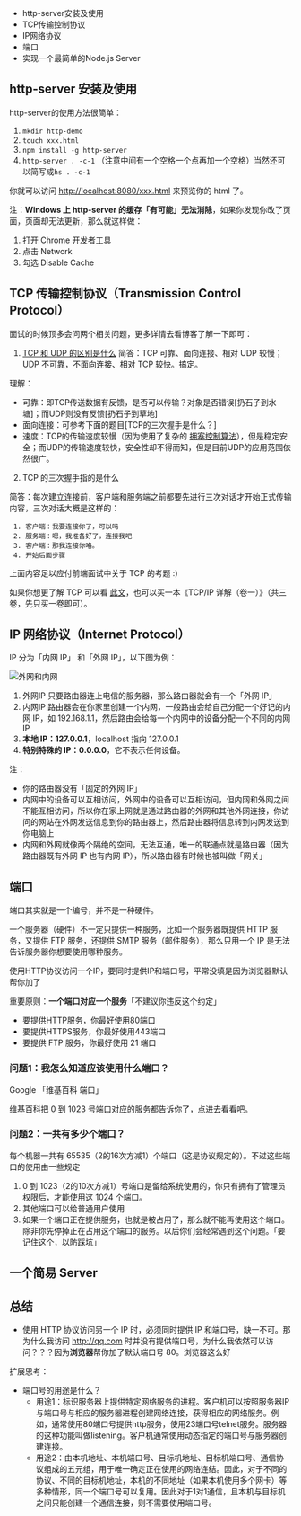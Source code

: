 - http-server安装及使用
- TCP传输控制协议
- IP网络协议
- 端口
- 实现一个最简单的Node.js Server

## http-server 安装及使用

http-server的使用方法很简单：

1. `mkdir http-demo`
2. `touch xxx.html`
3. `npm install -g http-server`
4. `http-server . -c-1` （注意中间有一个空格一个点再加一个空格）当然还可以简写成`hs . -c-1`

你就可以访问 <http://localhost:8080/xxx.html> 来预览你的 html 了。

注：**Windows 上 http-server 的缓存「有可能」无法消除**，如果你发现你改了页面，页面却无法更新，那么就这样做：

1. 打开 Chrome 开发者工具
2. 点击 Network
3. 勾选 Disable Cache

## TCP 传输控制协议（Transmission Control Protocol）

面试的时候顶多会问两个相关问题，更多详情去看博客了解一下即可：

1. [TCP 和 UDP 的区别是什么](https://www.nowcoder.com/questionTerminal/63c8b45c91a544bd8febc1f1ff02e3b5?toCommentId=73766)
   简答：TCP 可靠、面向连接、相对 UDP 较慢；UDP 不可靠，不面向连接、相对 TCP 较快。搞定。

理解：

- 可靠：即TCP传送数据有反馈，是否可以传输？对象是否错误[扔石子到水塘]；而UDP则没有反馈[扔石子到草地]
- 面向连接：可参考下面的题目[TCP的三次握手是什么？]
- 速度：TCP的传输速度较慢（因为使用了复杂的 [拥塞控制算法](https://zh.wikipedia.org/zh-hans/%E6%8B%A5%E5%A1%9E%E6%8E%A7%E5%88%B6)），但是稳定安全；而UDP的传输速度较快，安全性却不得而知，但是目前UDP的应用范围依然很广。

2. TCP 的三次握手指的是什么

简答：每次建立连接前，客户端和服务端之前都要先进行三次对话才开始正式传输内容，三次对话大概是这样的：

```
 1. 客户端：我要连接你了，可以吗
 2. 服务端：嗯，我准备好了，连接我吧
 3. 客户端：那我连接你咯。
 4. 开始后面步骤
```

上面内容足以应付前端面试中关于 TCP 的考题 :)

如果你想更了解 TCP 可以看 [此文](http://www.ruanyifeng.com/blog/2017/06/tcp-protocol.html)，也可以买一本《TCP/IP 详解（卷一）》（共三卷，先只买一卷即可）。

## IP 网络协议（Internet Protocol）

IP 分为「内网 IP」 和「外网 IP」，以下图为例：

![外网和内网](C:\Users\ASUS-PC\Desktop\外网和内网.png)

1. 外网IP
   只要路由器连上电信的服务器，那么路由器就会有一个「外网 IP」
2. 内网IP
   路由器会在你家里创建一个内网，一般路由会给自己分配一个好记的内网 IP，如 192.168.1.1，然后路由会给每一个内网中的设备分配一个不同的内网 IP
3. **本地 IP：127.0.0.1**，localhost 指向 127.0.0.1
4. **特别特殊的 IP：0.0.0.0**，它不表示任何设备。

注：

-  你的路由器没有「固定的外网 IP」
- 内网中的设备可以互相访问，外网中的设备可以互相访问，但内网和外网之间不能互相访问，所以你在家上网就是通过路由器的外网和其他外网连接，你访问的网站在外网发送信息到你的路由器上，然后路由器将信息转到内网发送到你电脑上
- 内网和外网就像两个隔绝的空间，无法互通，唯一的联通点就是路由器（因为路由器既有外网 IP 也有内网 IP），所以路由器有时候也被叫做「网关」

## 端口

端口其实就是一个编号，并不是一种硬件。

一个服务器（硬件）不一定只提供一种服务，比如一个服务器既提供 HTTP 服务，又提供 FTP 服务，还提供 SMTP 服务（邮件服务），那么只用一个 IP 是无法告诉服务器你想要使用哪种服务。

使用HTTP协议访问一个IP，要同时提供IP和端口号，平常没填是因为浏览器默认帮你加了

重要原则：**一个端口对应一个服务**「不建议你违反这个约定」

- 要提供HTTP服务，你最好使用80端口
- 要提供HTTPS服务，你最好使用443端口
- 要提供 FTP 服务，你最好使用 21 端口

### 问题1：我怎么知道应该使用什么端口？

Google 「维基百科 端口」

维基百科把 0 到 1023 号端口对应的服务都告诉你了，点进去看看吧。

### 问题2：一共有多少个端口？

每个机器一共有 65535（2的16次方减1）个端口（这是协议规定的）。不过这些端口的使用由一些规定

1. 0 到 1023（2的10次方减1）号端口是留给系统使用的，你只有拥有了管理员权限后，才能使用这 1024 个端口。
2. 其他端口可以给普通用户使用
3. 如果一个端口正在提供服务，也就是被占用了，那么就不能再使用这个端口。除非你先停掉正在占用这个端口的服务。以后你们会经常遇到这个问题。「要记住这个，以防踩坑」

## 一个简易 Server





## 总结

- 使用 HTTP 协议访问另一个 IP 时，必须同时提供 IP 和端口号，缺一不可。那为什么我访问 http://qq.com 时并没有提供端口号，为什么我依然可以访问？？？因为**浏览器**帮你加了默认端口号 80。浏览器这么好

扩展思考：

- 端口号的用途是什么？
  - 用途1：标识服务器上提供特定网络服务的进程。客户机可以按照服务器IP与端口号与相应的服务器进程创建网络连接，获得相应的网络服务。例如，通常使用80端口号提供http服务，使用23端口号telnet服务。服务器的这种功能叫做listening。客户机通常使用动态指定的端口号与服务器创建连接。
  - 用途2：由本机地址、本机端口号、目标机地址、目标机端口号、通信协议组成的五元组，用于唯一确定正在使用的网络连结。因此，对于不同的协议、不同的目标机地址，本机的不同地址（如果本机使用多个网卡）等多种情形，同一个端口号可以复用。因此对于1对1通信，且本机与目标机之间只能创建一个通信连接，则不需要使用端口号。